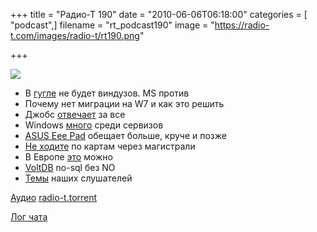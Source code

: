 +++
title = "Радио-Т 190"
date = "2010-06-06T06:18:00"
categories = [ "podcast",]
filename = "rt_podcast190"
image = "https://radio-t.com/images/radio-t/rt190.png"

+++

![](https://radio-t.com/images/radio-t/rt190.png)

- В [гугле](http://lenta.ru/news/2010/06/01/refuse/) не будет виндузов. MS против
- Почему нет миграции на W7 и как это решить
- Джобс [отвечает](http://mashable.com/2010/06/02/steve-jobs-d8/) за все
- Windows [много](http://www.osnews.com/story/23412/Windows_Increases_Lead_in_Server_Unit_Sales) среди сервизов
- [ASUS Eee Pad](http://www.engadget.com/2010/05/31/asus-eee-pad-official-intel-culv-processors-windows-7-and-a-1/) обещает больше, круче и позже
- [Не ходите](http://www.switched.com/2010/05/31/woman-hit-by-car-sues-google-for-bad-directions/) по картам через магистрали
- В Европе [это](http://techcrunch.com/2010/05/29/apple-ipad-offers-freedom-for-porn-at-least-in-one-berlin-ad/) можно
- [VoltDB](http://www.readwriteweb.com/enterprise/2010/06/voltdb-launches-open-source-next-generation-database-management-system.php) no-sql без NO
- [Темы](/p/2010/06/01/prep-190/) наших слушателей

[Аудио](https://archive.rucast.net/radio-t/media/rt_podcast190.mp3)
[radio-t.torrent](http://www.radio-t.com/torrents/rt_podcast190.mp3.torrent)

[Лог чата](http://chat.radio-t.com/logs/radio-t-190.html)
<audio src="https://archive.rucast.net/radio-t/media/rt_podcast190.mp3" preload="none"></audio>
